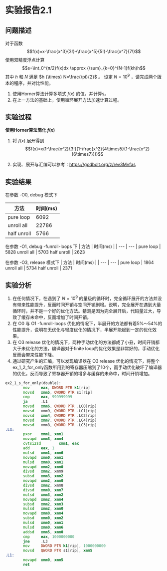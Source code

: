 # 实验报告2.1
## 问题描述
对于函数 
$$f(x)=x-\frac{x^3}{3!}+\frac{x^5}{5!}-\frac{x^7}{7!}$$ 
使用双精度浮点计算 
$$s=\int_0^{π/2}f(x)dx \approx {\sum}_{k=0}^{N-1}f(kh)h$$
其中 $h$ 和 $N$ 满足 $h {\times} N=\frac{\pi}{2}$ 。
设定 $N = 10^9$ ，请完成两个版本的程序，并对比性能。

1. 使用Horner算法计算多项式 $f(x)$ 的值，并计算s。
2. 在上一方法的基础上，使用循环展开方法加速计算过程。

## 实验过程
**使用Horner算法简化 $f(x)$**

1. 将 $f(x)$ 展开得到
$$f(x)=x(1-\frac{x^2}{3!}(1-\frac{x^2}{4\times5}(1-\frac{x^2}{6\times7})))$$

2. 实现、展开与汇编可以参考：https://godbolt.org/z/rev3Mvfas

## 实验结果

在参数 -O0, debug 模式下

| 方法 | 时间(ms) |
| --- | --- |
pure loop | 6092
unroll all | 22786
half unroll | 5766

在参数 -O1, debug -funroll-loops 下
| 方法 | 时间(ms) |
| --- | --- |
pure loop | 5828
unroll all | 5703
half unroll | 2623

在参数 -O3, release 模式下
| 方法 | 时间(ms) |
| --- | --- |
pure loop | 1864
unroll all | 5734
half unroll | 2371


## 实验分析
1. 在任何情况下，在遇到了 $N = 10^9$ 的量级的循环时，完全循环展开的方法并没有带来性能提升，反而时间开销与空间开销剧增。说明，完全展开在遇到大量循环时，并不是一个好的优化方法。猜测是因为完全展开后，代码量过大，导致了缓存未命中，反而增加了时间开销。
2. 在 O0 与 O1 -funroll-loops 优化的情况下，半展开的方法都有着5%～54%的性能提升，说明在无优化与轻度优化的情况下，半展开能起到一定的优化效果。
3. 在 O3 release 优化的情况下，两种手动优化的方法都成了小丑，时间开销都大于未优化的方法，编译器对于finite loop的优化效果是非常好的，手动优化反而会带来性能下降。
4. 通过研究产生的汇编，可以发现编译器在 O3 release 优化的情况下，将整个ex_1_2_for_only函数所用到的寄存器压缩到了10个，而手动优化破坏了编译器的优化，反而导致了寄存器开销的增多与缓存的未命中，时间开销增加。
```asm
ex2_1_s_for_only(double):
        mov     eax, DWORD PTR k1[rip]
        movsd   xmm5, QWORD PTR s1[rip]
        cmp     eax, 999999999
        ja      .L1
        movsd   xmm6, QWORD PTR .LC0[rip]
        movsd   xmm9, QWORD PTR .LC1[rip]
        movsd   xmm4, QWORD PTR .LC2[rip]
        movsd   xmm7, QWORD PTR .LC4[rip]
        movsd   xmm8, QWORD PTR .LC3[rip]
.L3:
        pxor    xmm1, xmm1
        movapd  xmm3, xmm4
        cvtsi2sd        xmm1, eax
        add     eax, 1
        mulsd   xmm1, xmm6
        movapd  xmm0, xmm1
        mulsd   xmm0, xmm1
        movapd  xmm2, xmm0
        divsd   xmm2, xmm9
        subsd   xmm3, xmm2
        movapd  xmm2, xmm0
        divsd   xmm2, xmm8
        divsd   xmm0, xmm7
        mulsd   xmm3, xmm2
        movapd  xmm2, xmm4
        subsd   xmm2, xmm3
        mulsd   xmm2, xmm0
        movapd  xmm0, xmm4
        subsd   xmm0, xmm2
        mulsd   xmm0, xmm1
        mulsd   xmm0, xmm6
        addsd   xmm5, xmm0
        cmp     eax, 1000000000
        jne     .L3
        mov     DWORD PTR k1[rip], 1000000000
        movsd   QWORD PTR s1[rip], xmm5
.L1:
        movapd  xmm0, xmm5
        ret
```
